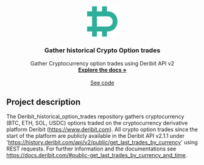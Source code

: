 <a name="readme-top"></a>
<br />
<div align="center">
  <a href="https://github.com/BarendPotijk/Deribit_historical_option_trades/">
    <img src="deribit.png" alt="Logo" width="80" height="80">
  </a>

<h3 align="center">Gather historical Crypto Option trades</h3>

  <p align="center">
    Gather Cryptocurrency option trades using Deribit API v2
    <br />
    <a href="https://github.com/BarendPotijk/Deribit_historical_option_trades/"><strong>Explore the docs »</strong></a>
    <br />
    <br />
    <a href="https://github.com/BarendPotijk/Deribit_historical_option_trades/tree/main/DATA">See code </a>
  </p>
</div>

## Project description
The Deribit_historical_option_trades repository gathers cryptocurrency (BTC, ETH, SOL, USDC) options traded on the cryptocurrency derivative platform Deribit (https://www.deribit.com). 
All crypto option trades since the start of the platform are publicly available in the Deribit API v2.1.1 under 'https://history.deribit.com/api/v2/public/get_last_trades_by_currency' using REST requests. 
For further information and the documentations see https://docs.deribit.com/#public-get_last_trades_by_currency_and_time. 
